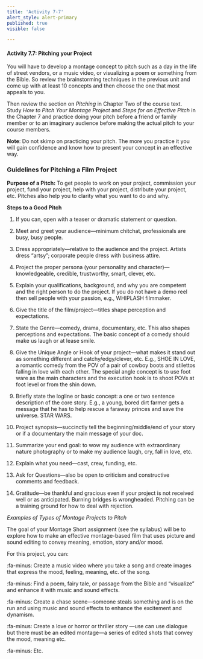 ```yaml
---
title: 'Activity 7-7'
alert_style: alert-primary
published: true
visible: false

---
```


#### Activity 7.7: Pitching your Project

You will have to develop a montage concept to pitch such as a day in the life of street vendors, or a music video, or visualizing a poem or something from the Bible. So review the brainstorming techniques in the previous unit and come up with at least 10 concepts and then choose the one that most appeals to you.

Then review the section on *Pitching* in Chapter Two of the course text. Study *How to Pitch Your Montage Project* and *Steps for an Effective Pitch* in the Chapter 7 and practice doing your pitch before a friend or family member or to an imaginary audience before making the actual pitch to your course members.

**Note**: Do not skimp on practicing your pitch. The more you practice it you will gain confidence and know how to present your concept in an effective way.


### Guidelines for Pitching a Film Project

**Purpose of a Pitch:** To get people to work on your project, commission your
project, fund your project, help with your project, distribute your project,
etc. Pitches also help you to clarity what you want to do and why.

**Steps to a Good Pitch**

1.  If you can, open with a teaser or dramatic statement or question.

2.  Meet and greet your audience—minimum chitchat, professionals are busy, busy
    people.

3.  Dress appropriately—relative to the audience and the project. Artists dress
    “artsy”; corporate people dress with business attire.

4.  Project the proper persona (your personality and character)—knowledgeable,
    credible, trustworthy, smart, clever, etc.

5.  Explain your qualifications, background, and why you are competent and the
    right person to do the project. If you do not have a demo reel then sell
    people with your passion, e.g., WHIPLASH filmmaker.

6.  Give the title of the film/project—titles shape perception and expectations.

7.  State the Genre—comedy, drama, documentary, etc. This also shapes
    perceptions and expectations. The basic concept of a comedy should make us
    laugh or at lease smile.

8.  Give the Unique Angle or Hook of your project—what makes it stand out as
    something different and catchy/edgy/clever, etc. E.g., SHOE IN LOVE, a
    romantic comedy from the POV of a pair of cowboy boots and stilettos falling
    in love with each other. The special angle concept is to use foot ware as
    the main characters and the execution hook is to shoot POVs at foot level or
    from the shin down.

9.  Briefly state the logline or basic concept: a one or two sentence
    description of the core story. E.g., a young, bored dirt farmer gets a
    message that he has to help rescue a faraway princes and save the universe.
    STAR WARS.

10. Project synopsis—succinctly tell the beginning/middle/end of your story or
    if a documentary the main message of your doc.

11. Summarize your end goal: to wow my audience with extraordinary nature
    photography or to make my audience laugh, cry, fall in love, etc.

12. Explain what you need—cast, crew, funding, etc.

13. Ask for Questions—also be open to criticism and constructive comments and
    feedback.

14. Gratitude—be thankful and gracious even if your project is not received well
    or as anticipated. Burning bridges is wrongheaded. Pitching can be a
    training ground for how to deal with rejection.

*Examples of Types of Montage Projects to Pitch*

The goal of your Montage Short assignment (see the syllabus) will be to explore how to make an effective montage-based film that uses picture and sound editing to convey meaning, emotion, story and/or mood.

For this project, you can:

:fa-minus: Create a music video where you take a song and create images that
        express the mood, feeling, meaning, etc. of the song.

:fa-minus: Find a poem, fairy tale, or passage from the Bible and “visualize” and
        enhance it with music and sound effects.

:fa-minus: Create a chase scene—someone steals something and is on the run and
        using music and sound effects to enhance the excitement and dynamism.

:fa-minus: Create a love or horror or thriller story —use can use dialogue but
        there must be an edited montage—a series of edited shots that convey the
        mood, meaning etc.

:fa-minus: Etc.
